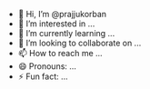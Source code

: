 - 👋 Hi, I’m @prajjukorban
- 👀 I’m interested in ...
- 🌱 I’m currently learning ...
- 💞️ I’m looking to collaborate on ...
- 📫 How to reach me ...
- 😄 Pronouns: ...
- ⚡ Fun fact: ...

<!---
prajjukorban/prajjukorban is a ✨ special ✨ repository because its `README.md` (this file) appears on your GitHub profile.
You can click the Preview link to take a look at your changes.
--->
